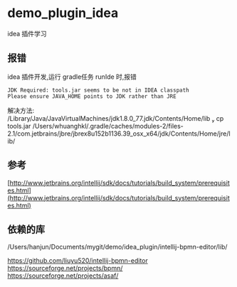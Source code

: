# demo_plugin_idea
idea 插件学习


## 报错

idea 插件开发,运行 gradle任务 runIde 时,报错

```
JDK Required: tools.jar seems to be not in IDEA classpath
Please ensure JAVA_HOME points to JDK rather than JRE
```
解决方法:
/Library/Java/JavaVirtualMachines/jdk1.8.0_77.jdk/Contents/Home/lib 
 cp tools.jar /Users/whuanghkl/.gradle/caches/modules-2/files-2.1/com.jetbrains/jbre/jbrex8u152b1136.39_osx_x64/jdk/Contents/Home/jre/lib/

## 参考
[http://www.jetbrains.org/intellij/sdk/docs/tutorials/build_system/prerequisites.html](http://www.jetbrains.org/intellij/sdk/docs/tutorials/build_system/prerequisites.html)


## 依赖的库
/Users/hanjun/Documents/mygit/demo/idea_plugin/intellij-bpmn-editor/lib/

https://github.com/liuyu520/intellij-bpmn-editor
https://sourceforge.net/projects/bpmn/
https://sourceforge.net/projects/asaf/